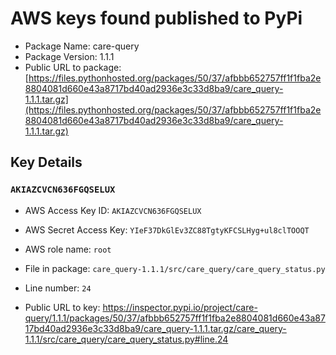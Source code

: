 # AWS keys found published to PyPi

* Package Name: care-query
* Package Version: 1.1.1
* Public URL to package: [https://files.pythonhosted.org/packages/50/37/afbbb652757ff1f1fba2e8804081d660e43a8717bd40ad2936e3c33d8ba9/care_query-1.1.1.tar.gz](https://files.pythonhosted.org/packages/50/37/afbbb652757ff1f1fba2e8804081d660e43a8717bd40ad2936e3c33d8ba9/care_query-1.1.1.tar.gz)

## Key Details

### `AKIAZCVCN636FGQSELUX`

* AWS Access Key ID: `AKIAZCVCN636FGQSELUX`
* AWS Secret Access Key: `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` 
* AWS role name: `root`
* File in package: `care_query-1.1.1/src/care_query/care_query_status.py`
* Line number: `24`

* Public URL to key: https://inspector.pypi.io/project/care-query/1.1.1/packages/50/37/afbbb652757ff1f1fba2e8804081d660e43a8717bd40ad2936e3c33d8ba9/care_query-1.1.1.tar.gz/care_query-1.1.1/src/care_query/care_query_status.py#line.24



